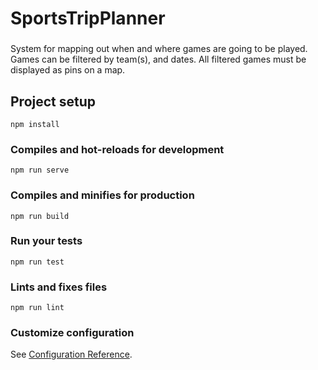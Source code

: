# SportsTripPlanner
###
System for mapping out when and where games are going to be played. Games can be filtered by team(s), and dates. All filtered games must be displayed as pins on a map.

## Project setup
```
npm install
```

### Compiles and hot-reloads for development
```
npm run serve
```

### Compiles and minifies for production
```
npm run build
```

### Run your tests
```
npm run test
```

### Lints and fixes files
```
npm run lint
```

### Customize configuration
See [Configuration Reference](https://cli.vuejs.org/config/).
